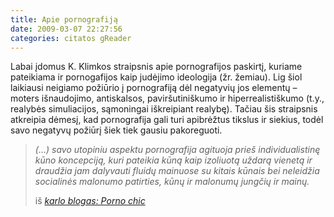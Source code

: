 ```yaml
---
title: Apie pornografiją
date: 2009-03-07 22:27:56
categories: citatos gReader
---
```


Labai įdomus K. Klimkos straipsnis apie pornografijos paskirtį, kuriame pateikiama ir pornogafijos kaip judėjimo ideologija (žr. žemiau). Lig šiol laikiausi neigiamo požiūrio į pornografiją dėl negatyvių jos elementų – moters išnaudojimo, antiskalsos, paviršutiniškumo ir hiperrealistiškumo (t.y., realybės simuliacijos, sąmoningai iškreipiant realybę). Tačiau šis straipsnis atkreipia dėmesį, kad pornografija gali turi apibrėžtus tikslus ir siekius, todėl savo negatyvų požiūrį šiek tiek gausiu pakoreguoti.

> *(…) savo *utopiniu* aspektu pornografija agituoja prieš individualistinę kūno koncepciją, kuri pateikia kūną kaip izoliuotą uždarą *vienetą* ir draudžia jam dalyvauti fluidų mainuose su kitais kūnais bei neleidžia socialinės malonumo patirties, kūnų ir malonumų jungčių ir mainų.*
>
> iš *[karlo blogas: Porno chic](http://karloblogas.blogspot.com/2009/01/porno-chic.html)*
